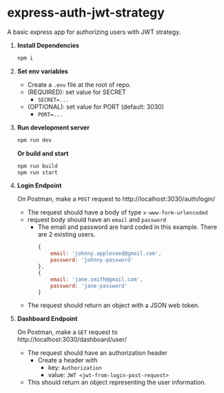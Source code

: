 # express-auth-jwt-strategy

A basic express app for authorizing users with JWT strategy.

1. **Install Dependencies**

   ```bash
   npm i
   ```

1. **Set env variables**

   - Create a `.env` file at the root of repo.
   - (REQUIRED): set value for SECRET
     - `SECRET=...`
   - (OPTIONAL): set value for PORT (default: 3030)
     - `PORT=...`

1. **Run development server**

   ```bash
   npm run dev
   ```

   **Or build and start**

   ```bash
   npm run build
   npm run start
   ```

1. **Login Endpoint**

   On Postman, make a `POST` request to http://localhost:3030/auth/login/

   - The request should have a body of type `x-www-form-urlencoded`
   - request body should have an `email` and `password`
     - The email and password are hard coded in this example. There are 2 existing users.
       ```js
       {
           email: 'johnny.appleseed@gmail.com',
           password: 'johnny-password'
       },
       {
           email: 'jane.smith@gmail.com',
           password: 'jane-password'
       }
       ```
   - The request should return an object with a JSON web token.

1. **Dashboard Endpoint**

   On Postman, make a `GET` request to http://localhost:3030/dashboard/user/

   - The request should have an authorization header
     - Create a header with
       - key: `Authorization`
       - value: `JWT <jwt-from-login-post-request>`
   - This should return an object representing the user information.
